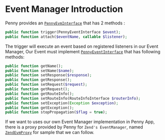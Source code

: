 # Event Manager Introduction

Penny provides an [`PennyEvmInterface`](https://github.com/pennyphp/penny/blob/master/src/Event/PennyEvmInterface.php) that has 2 methods :

```php
public function trigger(PennyEventInterface $event);
public function attach($eventName, callable $listener);
```

The trigger will execute an event based on registered listeners in our Event Manager, Our Event must implement [`PennyEventInterface`](https://github.com/pennyphp/penny/blob/master/src/Event/PennyEventInterface.php) that has following methods:

```php
public function getName();
public function setName($name);
public function setResponse($response);
public function getResponse();
public function setRequest($request);
public function getRequest();
public function getRouteInfo();
public function setRouteInfo(RouteInfoInterface $routerInfo);
public function setException(Exception $exception);
public function getException();
public function stopPropagation($flag = true);
```

If we want to uses our own Event Manager implementation in Penny App, there is a proxy provided by Penny for `Zend's EventManager`, named [`ZendEvmProxy`](https://github.com/pennyphp/penny/blob/master/src/Event/ZendEvmProxy.php) for sample that we can follow.
